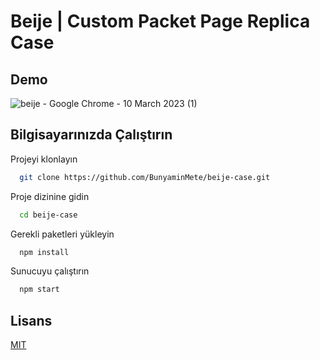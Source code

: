 
# Beije | Custom Packet Page Replica Case




## Demo

![beije - Google Chrome - 10 March 2023 (1)](https://user-images.githubusercontent.com/108274379/224167748-31370b32-2f4a-47fc-92c7-5dc1b7748c0a.gif)

  
## Bilgisayarınızda Çalıştırın

Projeyi klonlayın

```bash
  git clone https://github.com/BunyaminMete/beije-case.git
```

Proje dizinine gidin

```bash
  cd beije-case
```

Gerekli paketleri yükleyin

```bash
  npm install
```

Sunucuyu çalıştırın

```bash
  npm start
```

  
## Lisans

[MIT](https://choosealicense.com/licenses/mit/)

  
